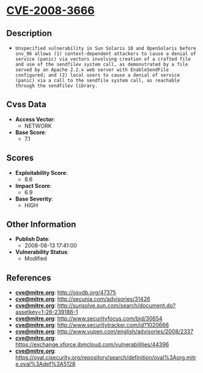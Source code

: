
# [CVE-2008-3666](https://cve.mitre.org/cgi-bin/cvename.cgi?name=CVE-2008-3666)

## Description

- `Unspecified vulnerability in Sun Solaris 10 and OpenSolaris before snv_96 allows (1) context-dependent attackers to cause a denial of service (panic) via vectors involving creation of a crafted file and use of the sendfilev system call, as demonstrated by a file served by an Apache 2.2.x web server with EnableSendFile configured; and (2) local users to cause a denial of service (panic) via a call to the sendfile system call, as reachable through the sendfilev library.`

## Cvss Data

- **Access Vector**:
  - NETWORK
- **Base Score**:
  - 7.1

## Scores

- **Exploitability Score**:
  - 8.6
- **Impact Score**:
  - 6.9
- **Base Severity**:
  - HIGH

## Other Information

- **Publish Date**:
  - 2008-08-13 17:41:00
- **Vulnerability Status**:
  - Modified

## References

- **cve@mitre.org**: http://osvdb.org/47375
- **cve@mitre.org**: http://secunia.com/advisories/31426
- **cve@mitre.org**: http://sunsolve.sun.com/search/document.do?assetkey=1-26-239186-1
- **cve@mitre.org**: http://www.securityfocus.com/bid/30654
- **cve@mitre.org**: http://www.securitytracker.com/id?1020666
- **cve@mitre.org**: http://www.vupen.com/english/advisories/2008/2337
- **cve@mitre.org**: https://exchange.xforce.ibmcloud.com/vulnerabilities/44396
- **cve@mitre.org**: https://oval.cisecurity.org/repository/search/definition/oval%3Aorg.mitre.oval%3Adef%3A5128
